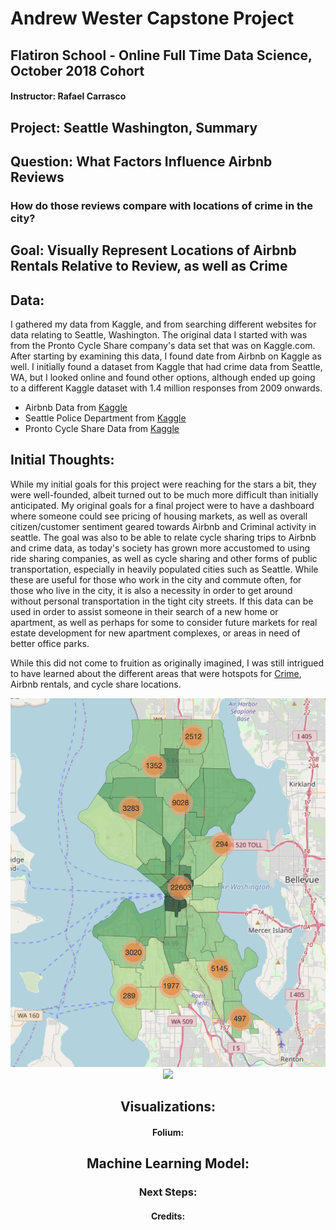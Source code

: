 # Andrew Wester Capstone Project
## Flatiron School - Online Full Time Data Science, October 2018 Cohort
#### Instructor: Rafael Carrasco

## Project: Seattle Washington, Summary

## Question: What Factors Influence Airbnb Reviews
### How do those reviews compare with locations of crime in the city?

## Goal: Visually Represent Locations of Airbnb Rentals Relative to Review, as well as Crime

## Data:

I gathered my data from Kaggle, and from searching different websites for data relating to Seattle, Washington.  The original data I started with was from the Pronto Cycle Share company's data set that was on Kaggle.com.  After starting by examining this data, I found date from Airbnb on Kaggle as well.  I initially found a dataset from Kaggle that had crime data from Seattle, WA, but I looked online and found other options, although ended up going to a different Kaggle dataset with 1.4 million responses from 2009 onwards.

* Airbnb Data from [Kaggle](https://www.kaggle.com/airbnb/seattle)
* Seattle Police Department from [Kaggle](https://www.kaggle.com/sohier/seattle-police-department-911-incident-response#Seattle_Police_Department_911_Incident_Response.csv)
* Pronto Cycle Share Data from [Kaggle](https://www.kaggle.com/pronto/cycle-share-dataset)

## Initial Thoughts:
While my initial goals for this project were reaching for the stars a bit, they were well-founded, albeit turned out to be much more difficult than initially anticipated.  My original goals for a final project were to have a dashboard where someone could see pricing of housing markets, as well as overall citizen/customer sentiment geared towards Airbnb and Criminal activity in seattle.  The goal was also to be able to relate cycle sharing trips to Airbnb and crime data, as today's society has grown more accustomed to using ride sharing companies, as well as cycle sharing and other forms of public transportation, especially in heavily populated cities such as Seattle.  While these are useful for those who work in the city and commute often, for those who live in the city, it is also a necessity in order to get around without personal transportation in the tight city streets.  If this data can be used in order to assist someone in their search of a new home or apartment, as well as perhaps for some to consider future markets for real estate development for new apartment complexes, or areas in need of better office parks.

While this did not come to fruition as originally imagined, I was still intrigued to have learned about the different areas that were hotspots for [Crime](<img src=http://localhost:8888/view/Module05/capstone/dsc-5-capstone-project-online-ds-ft-100118/Maps/final_crime.html>), Airbnb rentals, and cycle share locations.

<center><img src='final_crime.png'>

<center><img src='end-of-tunnel.gif'>


## Visualizations:
#### Folium:


#### 



## Machine Learning Model:




### Next Steps:


#### Credits: